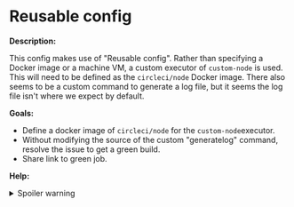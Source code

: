 # Reusable config

**Description:**

This config makes use of "Reusable config". Rather than specifying a Docker image or a machine VM, a custom executor of `custom-node` is used. This will need to be defined as the `circleci/node` Docker image. There also seems to be a custom command to generate a log file, but it seems the log file isn't where we expect by default.

**Goals:**

- Define a docker image of `circleci/node` for the `custom-node`executor.
- Without modifying the source of the custom "generatelog" command, resolve the issue to get a green build.
- Share link to green job.

**Help:**
<details>
  <summary>Spoiler warning</summary>
  * https://circleci.com/docs/2.0/reusing-config/#authoring-reusable-commands
</details>